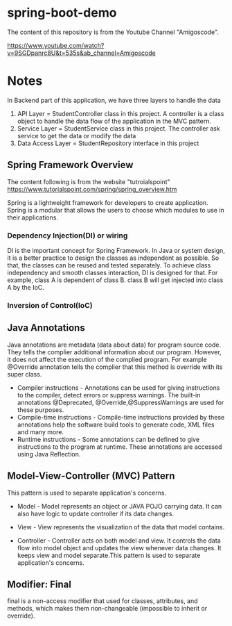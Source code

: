 # spring-boot-demo
The content of this repository is from the Youtube Channel "Amigoscode".

https://www.youtube.com/watch?v=9SGDpanrc8U&t=535s&ab_channel=Amigoscode

# Notes

In Backend part of this application, we have three layers to handle the data

1. API Layer = StudentController class in this project. A controller is a class object to handle the data
flow of the application in the MVC pattern.
1. Service Layer =  StudentService class in this project. The controller ask service to get the data or modify the data
2. Data Access Layer = StudentRepository interface in this project

## Spring Framework Overview
The content following is from the website "tutroialspoint"
https://www.tutorialspoint.com/spring/spring_overview.htm

Spring is a lightweight framework for developers to create application. Spring is a modular that allows the users to choose which modules to use in their applications. 

### Dependency Injection(DI) or wiring
DI is the important concept for Spring Framework. In Java or system design, it is a better practice to design the classes as independent as possible. So that, the classes can be reused and tested separately. To achieve class independency and smooth classes interaction, DI is designed for that.
    For example, class A is dependent of class B. class B will get injected into class A by the IoC.
### Inversion of Control(IoC)

## Java Annotations
Java annotations are metadata (data about data) for program source code. They tells the complier additional information
about our program. However, it does not affect the execution of the complied program. For example @Override annotation 
tells the complier that this method is override with its super class. 
- Compiler instructions - Annotations can be used for giving instructions to the compiler, detect errors or suppress warnings. The built-in annotations @Deprecated, @Override,@SuppressWarnings are used for these purposes.
- Compile-time instructions - Compile-time instructions provided by these annotations help the software build tools to generate code, XML files and many more.
- Runtime instructions - Some annotations can be defined to give instructions to the program at runtime. These annotations are accessed using Java Reflection.

## Model-View-Controller (MVC) Pattern
This pattern is used to separate application's concerns.

- Model - Model represents an object or JAVA POJO carrying data. It can also have logic to update controller if its data changes.

- View - View represents the visualization of the data that model contains.

- Controller - Controller acts on both model and view. It controls the data flow into model object and updates the view whenever data changes. It keeps view and model separate.This pattern is used to separate application's concerns.

## Modifier: Final
final is a non-access modifier that used for classes, attributes, and methods, which makes them non-changeable (impossible to inherit or override).

